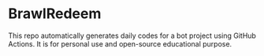# BrawlRedeem

This repo automatically generates daily codes for a bot project using GitHub Actions. It is for personal use and open-source educational purpose.